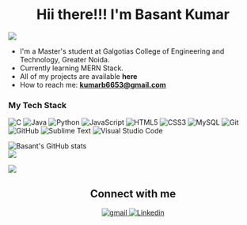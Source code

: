 <h1 align ="center">Hii there!!! I'm Basant Kumar </h1>



<img src="https://komarev.com/ghpvc/?username=Basantk012&style=plastic"/>
<!--


Here's something about me:

<!--**- 🔭 I’m currently working on ...-->
- I'm a Master's student at Galgotias College of Engineering and Technology, Greater Noida.
- Currently learning MERN Stack.
- All of my projects are available **here**
- How to reach me: **kumarb6653@gmail.com**
<!-- 💬 Ask me about -->

### My Tech Stack

![C](https://img.shields.io/badge/c-%2300599C.svg?style=for-the-badge&logo=c&logoColor=white)
![Java](https://img.shields.io/badge/java-%23ED8B00.svg?style=for-the-badge&logo=openjdk&logoColor=white)
![Python](https://img.shields.io/badge/python-3670A0?style=for-the-badge&logo=python&logoColor=ffdd54)
![JavaScript](https://img.shields.io/badge/javascript-%23323330.svg?style=for-the-badge&logo=javascript&logoColor=%23F7DF1E)
![HTML5](https://img.shields.io/badge/html5-%23E34F26.svg?style=for-the-badge&logo=html5&logoColor=white)
![CSS3](https://img.shields.io/badge/css3-%231572B6.svg?style=for-the-badge&logo=css3&logoColor=white)
![MySQL](https://img.shields.io/badge/mysql-%2300f.svg?style=for-the-badge&logo=mysql&logoColor=white)
![Git](https://img.shields.io/badge/git-%23F05033.svg?style=for-the-badge&logo=git&logoColor=white)
![GitHub](https://img.shields.io/badge/github-%23121011.svg?style=for-the-badge&logo=github&logoColor=white)
![Sublime Text](https://img.shields.io/badge/sublime_text-%23575757.svg?style=for-the-badge&logo=sublime-text&logoColor=important)
![Visual Studio Code](https://img.shields.io/badge/Visual%20Studio%20Code-0078d7.svg?style=for-the-badge&logo=visual-studio-code&logoColor=white)



![Basant's GitHub stats](https://github-readme-stats.vercel.app/api?username=Basantk012&show_icons=true&theme=FFFFFF)</br>
![](https://github-readme-streak-stats.herokuapp.com/?user=Basantk012&theme=swift&hide_border=false&bg_color=FFFFFF)<br/>

![](https://github-readme-stats.vercel.app/api/top-langs/?username=Basantk012&theme=swift&hide_border=false&include_all_commits=true&count_private=false&layout=compact&bg_color=FFFFFF)


<h2 align="center" >Connect with me</h2>
<div align="center">
 
<a href="mailto:basant.kumarr.01@gmail.com?hl=en" target="_blank">
<img src=https://img.shields.io/badge/gmail-%23DC493C.svg?&style=for-the-badge&logo=gmail&logoColor=white alt=gmail style="margin-bottom: 5px;" />
</a> 
<a href="https://www.linkedin.com/in/basant-kumar-5a75511bb/" target="_blank">
<img src=https://img.shields.io/badge/linkedin-%231E77B5.svg?&style=for-the-badge&logo=linkedin&logoColor=white alt=Linkedin style="margin-bottom: 5px;" />
</a>
</br>
</div>
